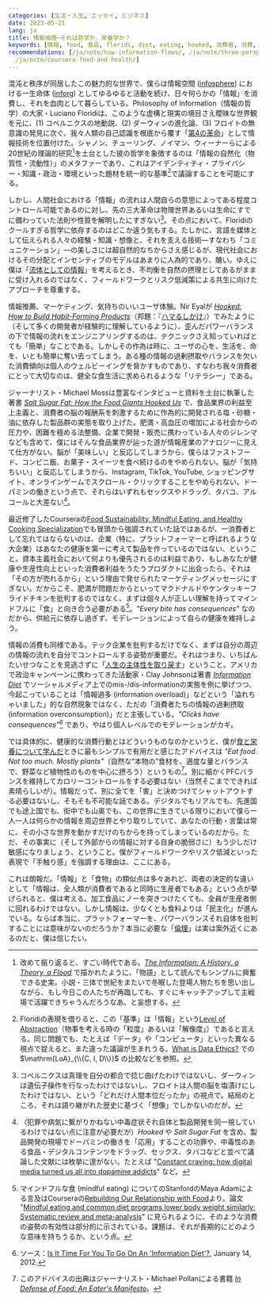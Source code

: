 ```yaml
---
categories: [生活・人生, エッセイ, ビジネス]
date: 2023-05-21
lang: ja
title: 情報倫理─それは哲学か、栄養学か？
keywords: [情報, food, 食品, floridi, diet, eating, hooked, 消費者, 消費, mindful]
recommendations: [/ja/note/how-information-flows/, /ja/note/three-perspectives-on-llms/,
  /ja/note/coursera-food-and-health/]
---
```


混沌と秩序が同居したこの魅力的な世界で、僕らは情報空間 ([infosphere](https://en.wikipedia.org/wiki/Infosphere)) における一生命体 ([inforg](https://en.wikipedia.org/wiki/Inforg)) としてゆるゆると活動を続け、日々何らかの「情報」を消費し、それを血肉として暮らしている。Philosophy of Information（情報の哲学）の大家・Luciano Floridiは、このような虚構と現実の境目さえ曖昧な世界観を元に、(1) コペルニクスの地動説、(2) ダーウィンの進化論、(3) フロイトの無意識の発見に次ぐ、我々人類の自己認識を根底から覆す「[第4の革命](https://amzn.to/41UGeZN)」として情報技術を位置付けた。シャノン、チューリング、ノイマン、ウィーナーらによる20世紀の理論的研究[^1]を土台とした彼の哲学を象徴するのは「情報の自然化（物質性・流動性）」のメタファーであり、これはアイデンティティ・プライバシー・知識・政治・環境といった題材を統一的な基準[^2]で議論することを可能にする。

しかし、人間社会における「情報」の流れは人間自らの意思によってある程度コントロール可能であるのに対し、先の三大革命は物理世界あるいは生命にすでに備わっていた法則や性質を解明したにすぎない[^3]。その点において、Floridiのクールすぎる哲学に依存するのはどこか違う気もする。たしかに、言語を媒体として伝えられる人々の経験・知識・想像と、それを支える技術&mdash;すなわち「コミュニケーション」&mdash;の美しさには超自然的なちからさえ感じるが、現代社会におけるその分配とインセンティブのモデルはあまりに人為的であり、醜い。ゆえに僕は「[流体としての情報](/ja/note/how-information-flows/)」を考えるとき、不均衡を自然の摂理としてあるがままに受け入れるのではなく、フィールドワークとリスク低減策による共生に向けたアプローチを尊重する。

情報推薦、マーケティング、気持ちのいいユーザ体験。Nir Eyalが [*Hooked: How to Build Habit-Forming Products*](https://www.nirandfar.com/hooked/)（邦題：『[ハマるしかけ](https://amzn.to/3IvtQIG)』）でみたように（そして多くの開発者が経験的に理解しているように）、歪んだパワーバランスの下で情報の流れをエンジニアリングするのは、テクニックさえ知っていればとても「簡単」なことである。しかしその作為は時に、ユーザの心を、生活を、命を、いとも簡単に奪い去ってしまう。ある種の情報の過剰摂取やバランスを欠いた消費傾向は個人のウェルビーイングを脅かすものであり、すなわち我々消費者にとって大切なのは、健全な食生活に求められるような「リテラシー」である。

ジャーナリスト・Michael Mossは豊富なインタビューと資料を土台に執筆した著書 [*Salt Sugar Fat: How the Food Giants Hooked Us*](https://amzn.to/3oef0zE) で、食品業界の利益至上主義と、消費者の脳の報酬系を刺激するために作為的に開発される塩・砂糖・油に依存した製品群の実態を取り上げた。肥満・高血圧の増加による社会からの圧力や、困難を極める法整備、企業で開発・販売に携わっている人々のジレンマなども含めて、僕にはそんな食品業界が辿った道が情報産業のアナロジーに見えて仕方がない。脳が「美味しい」と反応してしまうから、僕らはファストフード、コンビニ飯、お菓子・スイーツを食べ続けるのをやめられない。脳が「気持ちいい」と反応してしまうから、Instagram, TikTok, YouTube, ショッピングサイト、オンラインゲームでスクロール・クリックすることをやめられない。ドーパミンの働きという点で、それらはいずれもセックスやドラッグ、タバコ、アルコールと大差ない[^4]。

最近修了したCourseraの[Food Sustainability, Mindful Eating, and Healthy Cooking Specialization](https://www.coursera.org/account/accomplishments/specialization/F64AUWWR4E5D)でも冒頭から強調されていた話ではあるが、一消費者として忘れてはならないのは、企業（特に、プラットフォーマーと呼ばれるような大企業）はあなたの健康を第一に考えて製品を作っているのではない、ということ。資本主義社会において何よりも優先されるのは利益であり、もしあなたが健康や生産性向上といった消費者利益をうたうプロダクトに出会ったら、それは「その方が売れるから」という理由で発せられたマーケティングメッセージにすぎない。だからこそ、肥満が問題だからといってマクドナルドやケンタッキーフライドチキンを批判するのではなく、まずは個々人が正しい理解を持ってマインドフルに「食」と向き合う必要がある[^5]。*"Every bite has consequences"* なのだから、供給元に依存し過ぎず、モデレーションによって自らの健康を維持しよう。

情報の消費も同様である。テック企業を批判するだけでなく、まずは自分の周辺の情報の流れを自分でコントロールする姿勢が重要だ。それはつまり、いちばんたいせつなことを見逃さずに「[人生の主体性を取り戻す](/ja/note/autonomy-and-life/)」ということ。アメリカで政治キャンペーンに携わってきた活動家・Clay Johnsonは著書 *[Information Diet](https://amzn.to/3MJTsEp)* でソーシャルメディア上でのmis-/dis-informationの実態を例に挙げつつ、今起こっていることは「情報過多 (information overload)」などという「溢れちゃいました」的な自然現象ではなく、ただの「消費者たちの情報の過剰摂取 (information overconsumption)」だと主張している。*"Clicks have consequences"[^6]* であり、やはり個人レベルでのモデレーションがカギ。

では具体的に、健康的な消費行動とはどういうものなのかというと、僕が[食と栄養について学んだ](/ja/note/coursera-food-and-health/)ときに最もシンプルで有用だと感じたアドバイスは *"Eat food. Not too much. Mostly plants"*（自然な“本物の”食材を、適度な量とバランスで、野菜など植物性のものを中心に摂ろう）というもの[^7]。別に細かくPFCバランスを維持してカロリーコントロールをする必要はない（当然そこまでできれば素晴らしいが）。情報だって、別に全てを「害」と決めつけてシャットアウトする必要はないし、そもそも不可能な話である。デジタルでもリアルでも、先進国でも途上国でも、街中でも山奥でも、この世界に生きている限りにおいて僕ら一人一人は何らかの情報を周辺世界とやり取りしていて、あなたの行動・言葉は常に、その小さな世界を動かすだけのちからを<ruby><rp><rb>持ってしまっている</rb><rp>（</rp><rt>、、、、、、、、、</rt><rp>）</rp></ruby>のだから。ただ、その事実に（そして外部からの情報に対する自身の脆弱さに）もう少しだけ敏感になりましょう、ということ。僕がフィールドワークやリスク低減といった表現で「手触り感」を強調する理由は、ここにある。

これは朗報だ。「情報」と「食物」の類似点は多々あれど、両者の決定的な違いとして「情報は、全人類が消費者であると同時に生産者でもある」という点が挙げられると、僕は考える。加工食品にノーを突きつけたくても、全員が生産者側に回れるわけではない。しかし情報は、少なくとも食料よりは「民主化」が進んでいる。ならば本当に、プラットフォーマーを、パワーバランスそれ自体を批判することには意味がないのだろうか？本当に必要な「[倫理](https://offers.jp/media/sidejob/workstyle/a_2103)」は実は案外近くにあるのだと、僕は信じたい。

[^1]: 改めて振り返ると、すごい時代である。[*The Information: A History, a Theory, a Flood*](https://amzn.to/41WUsco) で描かれたように、「物語」として読んでもシンプルに興奮できる史実。小説・三体で世紀をまたいで冬眠した登場人物たちを思い出しながら、もし今日この人たちが再臨しても、すぐにキャッチアップして主戦場で活躍できちゃうんだろうなあ、と妄想する。
[^2]: Floridiの表現を借りると、この「基準」は「情報」という[Level of Abstraction](https://link.springer.com/article/10.1007/s11023-008-9113-7)（物事を考える時の「粒度」あるいは「解像度」）であると言える。同じ問題でも、たとえば「データ」や「コンピュータ」といった異なる視点で捉えると、また違った議論が生まれうる。[What is Data Ethics?](https://papers.ssrn.com/sol3/papers.cfm?abstract_id=2907744) での $\mathrm{LoA}_{\\{C, I, D\\}}$ の比較などを参照。
[^3]: コペルニクスは真理を自分の都合で捻じ曲げたわけではないし、ダーウィンは遺伝子操作を行なったわけではないし、フロイトは人間の脳を塩漬けにしたわけではない、という「どれだけ人間本位だったか」の視点で。結局のところ、それは語り継がれた歴史に基づく「想像」でしかないのだが。
[^4]: （犯罪や病気に繋がりかねない中毒症状それ自体と製品開発を同一視しているわけではない点に注意が必要だが）*Hooked* や *Salt Sugar Fat* を含め、製品開発の現場でドーパミンの働きを「応用」することの功罪や、中毒性のある食品・デジタルコンテンツをドラッグ、セックス、タバコなどと並べて議論した文献には枚挙に遑がない。たとえば "[Constant craving: how digital media turned us all into dopamine addicts](https://www.theguardian.com/global/2021/aug/22/how-digital-media-turned-us-all-into-dopamine-addicts-and-what-we-can-do-to-break-the-cycle)" など。
[^5]: マインドフルな食 (mindful eating) についてのStanfordのMaya Adamによる言及はCourseraの[Rebuilding Our Relationship with Food](https://www.coursera.org/learn/food-relationship-mindful-eating-health)より。論文 "[Mindful eating and common diet programs lower body weight similarly: Systematic review and meta-analysis](https://pubmed.ncbi.nlm.nih.gov/31368631/)" に見られるように、そのような消費の姿勢の有効性は部分的に示されている。課題は、それが長期的にどのような意味を持ちうるか、という点。
[^6]: ソース：[Is It Time For You To Go On An 'Information Diet'?](https://www.npr.org/2012/01/14/145101748/is-it-time-for-you-to-go-on-an-information-diet), January 14, 2012.
[^7]: このアドバイスの出典はジャーナリスト・Michael Pollanによる書籍 *[In Defense of Food: An Eater's Manifesto](https://michaelpollan.com/books/in-defense-of-food/)*。
